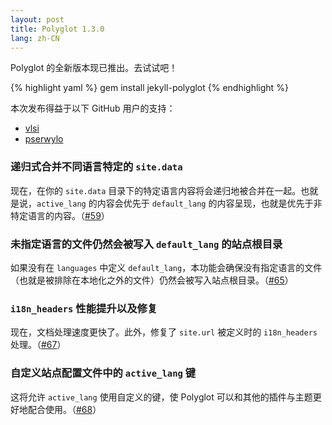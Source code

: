 ```yaml
---
layout: post
title: Polyglot 1.3.0
lang: zh-CN
---
```


Polyglot 的全新版本现已推出。去试试吧！

{% highlight yaml %}
gem install jekyll-polyglot
{% endhighlight %}

本次发布得益于以下 GitHub 用户的支持：

* [vlsi](https://github.com/vlsi)
* [pserwylo](https://github.com/pserwylo)

### 递归式合并不同语言特定的 `site.data`

现在，在你的 `site.data` 目录下的特定语言内容将会递归地被合并在一起。也就是说，`active_lang` 的内容会优先于 `default_lang` 的内容呈现，也就是优先于非特定语言的内容。（[#59](https://github.com/untra/polyglot/pull/59)）

### 未指定语言的文件仍然会被写入 `default_lang` 的站点根目录

如果没有在 `languages` 中定义 `default_lang`，本功能会确保没有指定语言的文件（也就是被排除在本地化之外的文件）仍然会被写入站点根目录。（[#65](https://github.com/untra/polyglot/pull/65)）

### `i18n_headers` 性能提升以及修复

现在，文档处理速度更快了。此外，修复了 `site.url` 被定义时的 `i18n_headers` 处理。（[#67](https://github.com/untra/polyglot/pull/67)）

### 自定义站点配置文件中的 `active_lang` 键

这将允许 `active_lang` 使用自定义的键，使 Polyglot 可以和其他的插件与主题更好地配合使用。（[#68](https://github.com/untra/polyglot/pull/68)）
